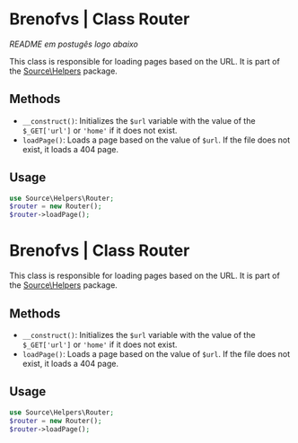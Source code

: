 # Brenofvs | Class Router
*README em postugês logo abaixo*

This class is responsible for loading pages based on the URL. It is part of the [Source\Helpers](https://github.com/Brenofvs/Source/Helpers) package. 

## Methods 
- `__construct()`: Initializes the `$url` variable with the value of the `$_GET['url']` or `'home'` if it does not exist. 
- `loadPage()`: Loads a page based on the value of `$url`. If the file does not exist, it loads a 404 page. 

## Usage 
```php 
use Source\Helpers\Router; 
$router = new Router(); 
$router->loadPage(); 
```

# Brenofvs | Class Router

This class is responsible for loading pages based on the URL. It is part of the [Source\Helpers](https://github.com/Brenofvs/Source/Helpers) package. 

## Methods 
- `__construct()`: Initializes the `$url` variable with the value of the `$_GET['url']` or `'home'` if it does not exist. 
- `loadPage()`: Loads a page based on the value of `$url`. If the file does not exist, it loads a 404 page. 

## Usage 
```php 
use Source\Helpers\Router; 
$router = new Router(); 
$router->loadPage(); 
```
